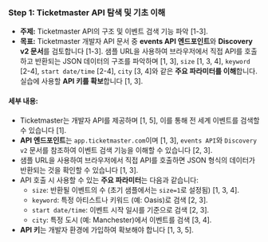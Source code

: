 ### Step 1: Ticketmaster API 탐색 및 기초 이해

*   **주제:** Ticketmaster API의 구조 및 이벤트 검색 기능 파악 [1-3].
*   **목표:** Ticketmaster 개발자 API 문서 중 **events API 엔드포인트**와 **Discovery v2 문서**를 검토합니다 [1-3]. 샘플 URL을 사용하여 브라우저에서 직접 API를 호출하고 반환되는 JSON 데이터의 구조를 파악하며 [1, 3], `size` [1, 3, 4], `keyword` [2-4], `start date/time` [2-4], `city` [3, 4]와 같은 **주요 파라미터를 이해**합니다. 실습에 사용할 **API 키를 확보**합니다 [1, 3].

#### 세부 내용:
*   Ticketmaster는 개발자 API를 제공하며 [1, 5], 이를 통해 전 세계 이벤트를 검색할 수 있습니다 [1].
*   **API 엔드포인트**는 `app.ticketmaster.com`이며 [1, 3], `events API`와 `Discovery v2` 문서를 참조하여 이벤트 검색 기능을 이해할 수 있습니다 [2, 3].
*   샘플 URL을 사용하여 브라우저에서 직접 API를 호출하면 JSON 형식의 데이터가 반환되는 것을 확인할 수 있습니다 [1, 3].
*   API 호출 시 사용할 수 있는 **주요 파라미터**는 다음과 같습니다:
    *   `size`: 반환될 이벤트의 수 (초기 샘플에서는 `size=1`로 설정됨) [1, 3, 4].
    *   `keyword`: 특정 아티스트나 키워드 (예: Oasis)로 검색 [2, 3].
    *   `start date/time`: 이벤트 시작 일시를 기준으로 검색 [2, 3].
    *   `city`: 특정 도시 (예: Manchester)에서 이벤트를 검색 [3, 4].
*   **API 키**는 개발자 환경에 가입하여 확보해야 합니다 [1, 3, 5].
